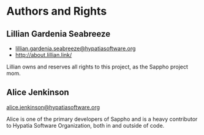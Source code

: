 # Authors and Rights

## Lillian Gardenia Seabreeze

  * lillian.gardenia.seabreeze@hypatiasoftware.org
  * http://about.lillian.link/

Lillian owns and reserves all rights to this project,
as the Sappho project mom.

## Alice Jenkinson

alice.jenkinson@hypatiasoftware.org

Alice is one of the primary developers of Sappho
and is a heavy contributor to Hypatia Software
Organization, both in and outside of code.
